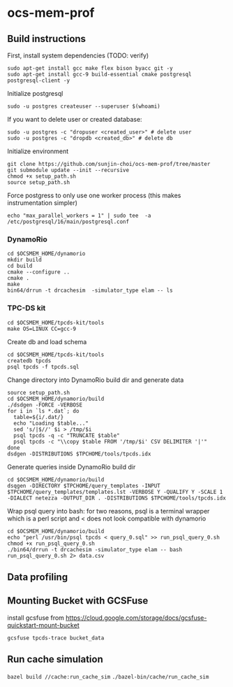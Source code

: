 # ocs-mem-prof

## Build instructions

First, install system dependencies (TODO: verify)
```
sudo apt-get install gcc make flex bison byacc git -y
sudo apt-get install gcc-9 build-essential cmake postgresql postgresql-client -y
```

Initialize postgresql
```
sudo -u postgres createuser --superuser $(whoami)
```

If you want to delete user or created database:
```
sudo -u postgres -c "dropuser <created_user>" # delete user
sudo -u postgres -c "dropdb <created_db>" # delete db
```

Initialize environment
```
git clone https://github.com/sunjin-choi/ocs-mem-prof/tree/master
git submodule update --init --recursive
chmod +x setup_path.sh
source setup_path.sh
```

Force postgress to only use one worker process (this makes instrumentation simpler)
```
echo "max_parallel_workers = 1" | sudo tee  -a /etc/postgresql/16/main/postgresql.conf
```

### DynamoRio
```
cd $OCSMEM_HOME/dynamorio
mkdir build
cd build
cmake --configure ..
cmake .
make
bin64/drrun -t drcachesim  -simulator_type elam -- ls
```

### TPC-DS kit
```
cd $OCSMEM_HOME/tpcds-kit/tools
make OS=LINUX CC=gcc-9
```

Create db and load schema
```
cd $OCSMEM_HOME/tpcds-kit/tools
createdb tpcds
psql tpcds -f tpcds.sql
```

Change directory into DynamoRio build dir and generate data
```
source setup_path.sh
cd $OCSMEM_HOME/dynamorio/build
./dsdgen -FORCE -VERBOSE
for i in `ls *.dat`; do
  table=${i/.dat/}
  echo "Loading $table..."
  sed 's/|$//' $i > /tmp/$i
  psql tpcds -q -c "TRUNCATE $table"
  psql tpcds -c "\\copy $table FROM '/tmp/$i' CSV DELIMITER '|'"
done
dsdgen -DISTRIBUTIONS $TPCHOME/tools/tpcds.idx
```

Generate queries inside DynamoRio build dir
```
cd $OCSMEM_HOME/dynamorio/build
dsqgen -DIRECTORY $TPCHOME/query_templates -INPUT $TPCHOME/query_templates/templates.lst -VERBOSE Y -QUALIFY Y -SCALE 1 -DIALECT netezza -OUTPUT_DIR . -DISTRIBUTIONS $TPCHOME/tools/tpcds.idx
```

Wrap psql query into bash: for two reasons, psql is a terminal wrapper which is a perl script and < does not look compatible with dynamorio
```
cd $OCSMEM_HOME/dynamorio/build
echo "perl /usr/bin/psql tpcds < query_0.sql" >> run_psql_query_0.sh
chmod +x run_psql_query_0.sh
./bin64/drrun -t drcachesim -simulator_type elam -- bash run_psql_query_0.sh 2> data.csv
```


## Data profiling

## Mounting Bucket with GCSFuse
install gcsfuse from https://cloud.google.com/storage/docs/gcsfuse-quickstart-mount-bucket
```
gcsfuse tpcds-trace bucket_data
```

## Run cache simulation
`bazel build //cache:run_cache_sim`
`./bazel-bin/cache/run_cache_sim`
